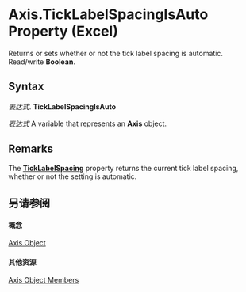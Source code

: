 
# Axis.TickLabelSpacingIsAuto Property (Excel)

Returns or sets whether or not the tick label spacing is automatic. Read/write  **Boolean**.


## Syntax

 _表达式_. **TickLabelSpacingIsAuto**

 _表达式_ A variable that represents an **Axis** object.


## Remarks

The  **[TickLabelSpacing](69e74146-31db-356a-3c00-e5aa35367dc3.md)** property returns the current tick label spacing, whether or not the setting is automatic.


## 另请参阅


#### 概念


[Axis Object](7e08c61b-90f4-8d91-0ee2-84283d10b324.md)
#### 其他资源


[Axis Object Members](http://msdn.microsoft.com/library/2b60f79e-339d-a6cf-7ec6-a915b550c634%28Office.15%29.aspx)